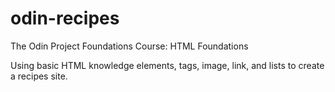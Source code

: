 # odin-recipes
The Odin Project
Foundations Course: HTML Foundations

Using basic HTML knowledge elements, tags, image, link, and lists to create a recipes site.
